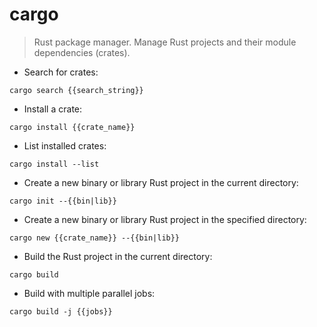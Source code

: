 # cargo

> Rust package manager.
> Manage Rust projects and their module dependencies (crates).

- Search for crates:

`cargo search {{search_string}}`

- Install a crate:

`cargo install {{crate_name}}`

- List installed crates:

`cargo install --list`

- Create a new binary or library Rust project in the current directory:

`cargo init --{{bin|lib}}`

- Create a new binary or library Rust project in the specified directory:

`cargo new {{crate_name}} --{{bin|lib}}`

- Build the Rust project in the current directory:

`cargo build`

- Build with multiple parallel jobs:

`cargo build -j {{jobs}}`

